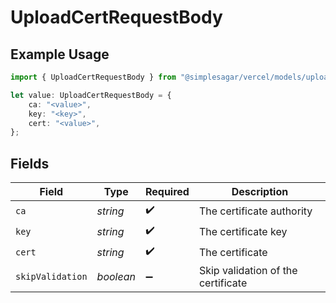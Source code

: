# UploadCertRequestBody

## Example Usage

```typescript
import { UploadCertRequestBody } from "@simplesagar/vercel/models/uploadcertop.js";

let value: UploadCertRequestBody = {
    ca: "<value>",
    key: "<key>",
    cert: "<value>",
};
```

## Fields

| Field                              | Type                               | Required                           | Description                        |
| ---------------------------------- | ---------------------------------- | ---------------------------------- | ---------------------------------- |
| `ca`                               | *string*                           | :heavy_check_mark:                 | The certificate authority          |
| `key`                              | *string*                           | :heavy_check_mark:                 | The certificate key                |
| `cert`                             | *string*                           | :heavy_check_mark:                 | The certificate                    |
| `skipValidation`                   | *boolean*                          | :heavy_minus_sign:                 | Skip validation of the certificate |